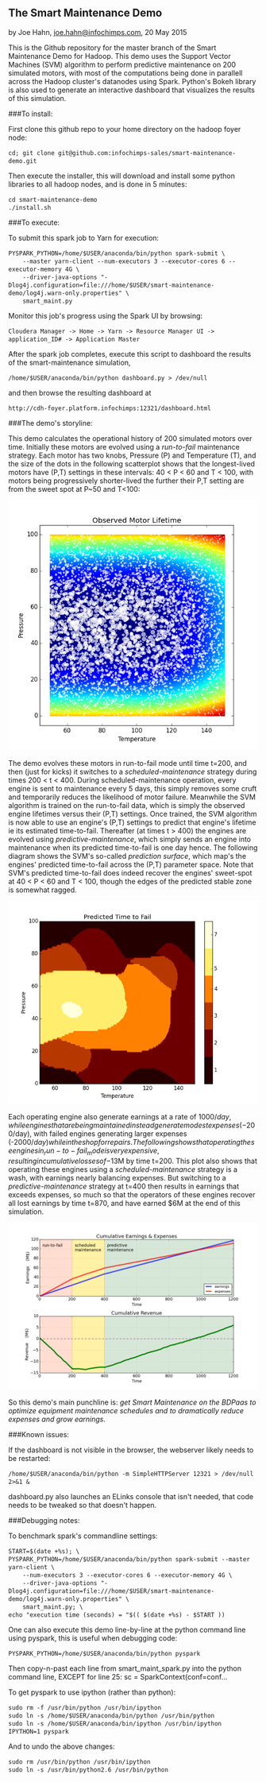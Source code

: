 ## The Smart Maintenance Demo

by Joe Hahn,
joe.hahn@infochimps.com,
20 May 2015

This is the Github repository for the master branch of the Smart Maintenance Demo for Hadoop.
This demo uses the Support Vector Machines (SVM) algorithm to perform predictive
maintenance on 200 simulated motors, with most of the computations being done in
parallell across the Hadoop cluster's datanodes using Spark. Python's Bokeh library
is also used to generate an interactive dashboard that visualizes the results of this
simulation.

###To install:

First clone this github repo to your home directory on the hadoop foyer node:

    cd; git clone git@github.com:infochimps-sales/smart-maintenance-demo.git 
    
   
Then execute the installer, this will download and install some python libraries to all 
hadoop nodes, and is done in 5 minutes:

    cd smart-maintenance-demo
    ./install.sh


###To execute:

To submit this spark job to Yarn for execution:

    PYSPARK_PYTHON=/home/$USER/anaconda/bin/python spark-submit \
        --master yarn-client --num-executors 3 --executor-cores 6 --executor-memory 4G \
        --driver-java-options "-Dlog4j.configuration=file:///home/$USER/smart-maintenance-demo/log4j.warn-only.properties" \
        smart_maint.py


Monitor this job's progress using the Spark UI by browsing:

    Cloudera Manager -> Home -> Yarn -> Resource Manager UI -> application_ID# -> Application Master


After the spark job completes, execute this script to dashboard the results of the 
smart-maintenance simulation,

    /home/$USER/anaconda/bin/python dashboard.py > /dev/null


and then browse the resulting dashboard at

    http://cdh-foyer.platform.infochimps:12321/dashboard.html


###The demo's storyline:

This demo calculates the operational history of 200 simulated motors over time. Initially these
motors are evolved using a _run-to-fail_ maintenance strategy. Each motor has two knobs,
Pressure (P) and Temperature (T), and the size of the dots in the following scatterplot
shows that the longest-lived motors have (P,T) settings in these intervals: 40 < P < 60 and T < 100,
with motors being progressively shorter-lived the further their P,T setting are from the
sweet spot at P~50 and T<100: 

![](https://github.com/infochimps-sales/smart-maintenance-demo/blob/master/figs/fail_factor.png)

The demo evolves these motors in run-to-fail mode until time t=200, and then (just for kicks)
it switches to a _scheduled-maintenance_ strategy during times 200 < t < 400.
During scheduled-maintenance operation, every engine is sent to maintenance every 5 days,
this simply removes some cruft and temporarily reduces the likelihood of motor failure.
Meanwhile the SVM algorithm is trained on the run-to-fail data, which is simply the observed
engine lifetimes versus their (P,T) settings. Once trained, the SVM algorithm is now 
able to use an engine's (P,T) settings to predict that engine's lifetime ie its 
estimated time-to-fail. Thereafter (at times t > 400) the engines are evolved using
_predictive-maintenance_, which simply sends an engine into maintenance
when its predicted time-to-fail is one day hence. The following diagram shows the SVM's
so-called _prediction surface_, which map's the engines' predicted time-to-fail across the
(P,T) parameter space. Note that SVM's predicted time-to-fail does indeed recover
the engines' sweet-spot at 40 < P < 60 and T < 100, though the edges of the predicted stable
zone is somewhat ragged.

![](https://github.com/infochimps-sales/smart-maintenance-demo/blob/master/figs/predicted_time_to_fail.png)

Each operating engine also generate earnings at a rate of $1000/day, while engines that are
being maintained instead generate modest expenses (-$200/day), with failed engines generating
larger expenses (-$2000/day) while in the shop for repairs. The following shows
that operating these engines in _run-to-fail_ mode is very expensive, resulting in
cumulative losses of -$13M by time t=200. This plot also shows that operating these
engines using a _scheduled-maintenance_ strategy is a wash, with earnings nearly balancing expenses.
But switching to a _predictive-maintenance_ strategy at t=400 then results in earnings that
exceeds expenses, so much so that the operators of these engines recover all lost earnings
by time t=870, and have earned $6M at the end of this simulation.

![](https://github.com/infochimps-sales/smart-maintenance-demo/blob/master/figs/revenue.png)

So this demo's main punchline is: _get Smart Maintenance on the BDPaas to optimize
equipment maintenance schedules and to  dramatically reduce expenses and grow earnings._


###Known issues:

If the dashboard is not visible in the browser, the webserver likely needs to be restarted:

    /home/$USER/anaconda/bin/python -m SimpleHTTPServer 12321 > /dev/null 2>&1 &


dashboard.py also launches an ELinks console that isn't needed, that code needs to be
tweaked so that doesn't happen.
 

###Debugging notes:
        

To benchmark spark's commandline settings:

    START=$(date +%s); \
    PYSPARK_PYTHON=/home/$USER/anaconda/bin/python spark-submit --master yarn-client \
        --num-executors 3 --executor-cores 6 --executor-memory 4G \
        --driver-java-options "-Dlog4j.configuration=file:///home/$USER/smart-maintenance-demo/log4j.warn-only.properties" \
        smart_maint.py; \
    echo "execution time (seconds) = "$(( $(date +%s) - $START ))


One can also execute this demo line-by-line at the python command line using pyspark,
this is useful when debugging code:

    PYSPARK_PYTHON=/home/$USER/anaconda/bin/python pyspark


Then copy-n-past each line from smart_maint_spark.py into the python command line, 
EXCEPT for line 25: sc = SparkContext(conf=conf... 

To get pyspark to use ipython (rather than python):

    sudo rm -f /usr/bin/python /usr/bin/ipython
    sudo ln -s /home/$USER/anaconda/bin/python /usr/bin/python
    sudo ln -s /home/$USER/anaconda/bin/ipython /usr/bin/ipython
    IPYTHON=1 pyspark


And to undo the above changes:
 
    sudo rm /usr/bin/python /usr/bin/ipython
    sudo ln -s /usr/bin/python2.6 /usr/bin/python


